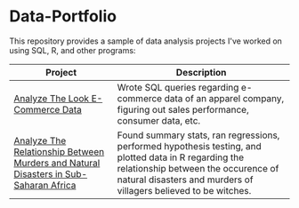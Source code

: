 # Data-Portfolio
This repository provides a sample of data analysis projects I've worked on using SQL, R, and other programs:

Project | Description
------- | -----------------
[Analyze The Look E-Commerce Data](https://github.com/zabby23/data-portfolio/tree/main/Analyze_The_Look_Ecommerce_Data) | Wrote SQL queries regarding e-commerce data of an apparel company, figuring out sales performance, consumer data, etc. |
[Analyze The Relationship Between Murders and Natural Disasters in Sub-Saharan Africa](https://github.com/zabby23/data-portfolio/tree/main/Analyze_the_relationship_between_natural_disasters_and_murders) | Found summary stats, ran regressions, performed hypothesis testing, and plotted data in R regarding the relationship between the occurence of natural disasters and murders of villagers believed to be witches. |
